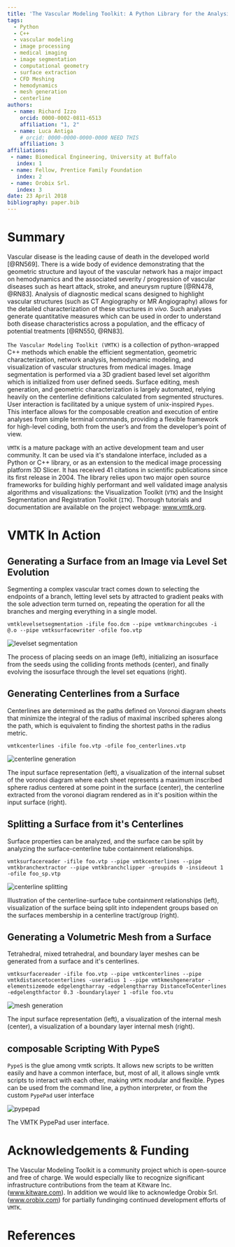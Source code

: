 ```yaml
---
title: 'The Vascular Modeling Toolkit: A Python Library for the Analysis of Tubular Structures in Medical Images'
tags:
  - Python
  - C++
  - vascular modeling
  - image processing
  - medical imaging
  - image segmentation
  - computational geometry
  - surface extraction
  - CFD Meshing
  - hemodynamics
  - mesh generation
  - centerline
authors:
  - name: Richard Izzo
    orcid: 0000-0002-0811-6513
    affiliation: "1, 2"
  - name: Luca Antiga
    # orcid: 0000-0000-0000-0000 NEED THIS
    affiliation: 3
affiliations:
 - name: Biomedical Engineering, University at Buffalo
   index: 1
 - name: Fellow, Prentice Family Foundation
   index: 2
 - name: Orobix Srl. 
   index: 3
date: 23 April 2018
bibliography: paper.bib
---
```


# Summary

Vascular disease is the leading cause of death in the developed world [@RN569].
There is a wide body of evidence demonstrating that the geometric structure and
layout of the vascular network has a major impact on hemodynamics and the
associated severity / progression of vascular diseases such as heart attack,
stroke, and aneurysm rupture [@RN478, @RN83].  Analysis of diagnostic medical
scans designed to highlight vascular structures (such as CT Angiography or MR
Angiography) allows for the detailed characterization of these structures *in
vivo*.  Such analyses generate quantitative measures which can be used in order
to understand both disease characteristics across a population, and the
efficacy of potential treatments [@RN550, @RN83].

``The Vascular Modeling Toolkit (VMTK)`` is a collection of python-wrapped C++
methods which enable the efficient segmentation, geometric characterization,
network analysis, hemodynamic modeling, and visualization of vascular
structures from medical images.  Image segmentation is performed via a 3D
gradient based level set algorithm which is initialized from user defined
seeds. Surface editing, mesh generation, and geometric characterization is
largely automated, relying heavily on the centerline definitions calculated
from segmented structures.  User interaction is facilitated by a unique system
of unix-inspired ``Pypes``.  This interface allows for the composable creation
and execution of entire analyses from simple terminal commands, providing a
flexible framework for high-level coding, both from the user’s and from the
developer’s point of view.

``VMTK`` is a mature package with an active development team and user
community.  It can be used via it's standalone interface, included as a Python
or C++ library, or as an extension to the medical image processing platform 3D
Slicer.  It has received 41 citations in scientific publications since its
first release in 2004. The library relies upon two major open source frameworks
for building highly performant and well validated image analysis algorithms and
visualizations: the Visualization Toolkit (``VTK``) and the Insight
Segmentation and Registration Toolkit (``ITK``).  Thorough tutorials and
documentation are available on the project webpage: www.vmtk.org.

# VMTK In Action

## Generating a Surface from an Image via Level Set Evolution

Segmenting a complex vascular tract comes down to selecting the endpoints of a
branch, letting level sets by attracted to gradient peaks with the sole
advection term turned on, repeating the operation for all the branches and
merging everything in a single model.

``vmtklevelsetsegmentation -ifile foo.dcm --pipe vmtkmarchingcubes -i @.o
--pipe vmtksurfacewriter -ofile foo.vtp``

![levelset segmentation](levelset.png)

The process of placing seeds on an image (left), initializing an isosurface
from the seeds using the colliding fronts methods (center), and finally
evolving the isosurface through the level set equations (right).

## Generating Centerlines from a Surface

Centerlines are determined as the paths defined on Voronoi diagram sheets that
minimize the integral of the radius of maximal inscribed spheres along the
path, which is equivalent to finding the shortest paths in the radius metric.

``vmtkcenterlines -ifile foo.vtp -ofile foo_centerlines.vtp``

![centerline generation](centerlines.png)

The input surface representation (left), a visualization of the internal subset
of the voronoi diagram where each sheet represents a maximum inscribed sphere
radius centered at some point in the surface (center), the centerline extracted
from the voronoi diagram rendered as in it's position within the input surface
(right).

## Splitting a Surface from it's Centerlines

Surface properties can be analyzed, and the surface can be split by analyzing
the surface-centerline tube containment relationships.

``vmtksurfacereader -ifile foo.vtp --pipe vmtkcenterlines --pipe
vmtkbranchextractor --pipe vmtkbranchclipper -groupids 0 -insideout 1 -ofile
foo_sp.vtp``

![centerline splitting](splitting.png)

Illustration of the centerline-surface tube containment relationships (left),
visualization of the surface being split into independent groups based on the
surfaces membership in a centerline tract/group (right).

## Generating a Volumetric Mesh from a Surface

Tetrahedral, mixed tetrahedral, and boundary layer meshes can be generated from
a surface and it's centerlines. 

``vmtksurfacereader -ifile foo.vtp --pipe vmtkcenterlines --pipe
vmtkdistancetocenterlines -useradius 1 --pipe vmtkmeshgenerator
-elementsizemode edgelengtharray -edgelengtharray DistanceToCenterlines
-edgelengthfactor 0.3 -boundarylayer 1 -ofile foo.vtu``

![ mesh generation](mesh.png)

The input surface representation (left), a visualization of the internal mesh
(center), a visualization of a boundary layer internal mesh (right).

## composable Scripting With PypeS

``PypeS`` is the glue among vmtk scripts. It allows new scripts to be written
easily and have a common interface, but, most of all, it allows single vmtk
scripts to interact with each other, making ``VMTK`` modular and flexible.
Pypes can be used from the command line, a python interpreter, or from the
custom ``PypePad`` user interface

![pypepad](pypepad.png)

The VMTK PypePad user interface.

# Acknowledgements & Funding

The Vascular Modeling Toolkit is a community project which is open-source and
free of charge. We would especially like to recognize significant
infrastructure contributions from the team at Kitware Inc. (www.kitware.com).
In addition we would like to acknowledge Orobix Srl. (www.orobix.com) for
partially fundinging continued development efforts of ``VMTK``.

# References
